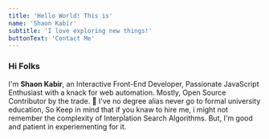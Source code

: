 ```yaml
---
title: 'Hello World! This is'
name: 'Shaon Kabir'
subtitle: 'I love exploring new things!'
buttonText: 'Contact Me'
---
```


### Hi Folks 
I'm **Shaon Kabir**, an Interactive Front-End Developer, Passionate JavaScript Enthusiast with a knack for web automation. Mostly, Open Source Contributor by the trade. 🚀 I've no degree alias never go to formal university education, So Keep in mind that if you knaw to hire me, i might not remember the complexity of Interplation Search Algorithms. But, I'm good and patient in experiementing for it.
